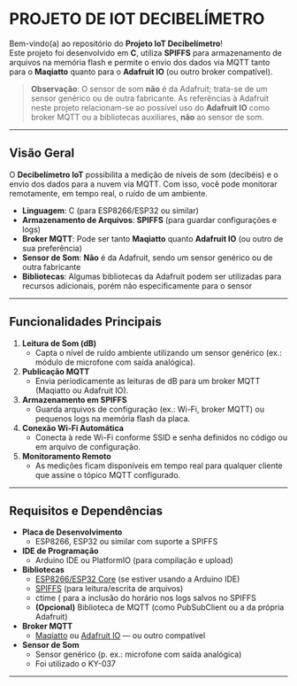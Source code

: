 # PROJETO DE IOT DECIBELÍMETRO

Bem-vindo(a) ao repositório do **Projeto IoT Decibelímetro**!  
Este projeto foi desenvolvido em **C**, utiliza **SPIFFS** para armazenamento de arquivos na memória flash e permite o envio dos dados via MQTT tanto para o **Maqiatto** quanto para o **Adafruit IO** (ou outro broker compatível).  

> **Observação**: O sensor de som **não** é da Adafruit; trata-se de um sensor genérico ou de outra fabricante. As referências à Adafruit neste projeto relacionam-se ao possível uso do **Adafruit IO** como broker MQTT ou a bibliotecas auxiliares, **não** ao sensor de som.

---

## Visão Geral

O **Decibelímetro IoT** possibilita a medição de níveis de som (decibéis) e o envio dos dados para a nuvem via MQTT. Com isso, você pode monitorar remotamente, em tempo real, o ruído de um ambiente.

- **Linguagem**: C (para ESP8266/ESP32 ou similar)  
- **Armazenamento de Arquivos**: **SPIFFS** (para guardar configurações e logs)  
- **Broker MQTT**: Pode ser tanto **Maqiatto** quanto **Adafruit IO** (ou outro de sua preferência)  
- **Sensor de Som**: **Não** é da Adafruit, sendo um sensor genérico ou de outra fabricante  
- **Bibliotecas**: Algumas bibliotecas da Adafruit podem ser utilizadas para recursos adicionais, porém não especificamente para o sensor

---

## Funcionalidades Principais

1. **Leitura de Som (dB)**  
   - Capta o nível de ruído ambiente utilizando um sensor genérico (ex.: módulo de microfone com saída analógica).
2. **Publicação MQTT**  
   - Envia periodicamente as leituras de dB para um broker MQTT (Maqiatto ou Adafruit IO).
3. **Armazenamento em SPIFFS**  
   - Guarda arquivos de configuração (ex.: Wi-Fi, broker MQTT) ou pequenos logs na memória flash da placa.
4. **Conexão Wi-Fi Automática**  
   - Conecta à rede Wi-Fi conforme SSID e senha definidos no código ou em arquivo de configuração.
5. **Monitoramento Remoto**  
   - As medições ficam disponíveis em tempo real para qualquer cliente que assine o tópico MQTT configurado.

---

## Requisitos e Dependências

- **Placa de Desenvolvimento**  
  - ESP8266, ESP32 ou similar com suporte a SPIFFS
- **IDE de Programação**  
  - Arduino IDE ou PlatformIO (para compilação e upload)
- **Bibliotecas**  
  - [ESP8266/ESP32 Core](https://github.com/esp8266/Arduino) (se estiver usando a Arduino IDE)  
  - [SPIFFS](https://github.com/espressif/arduino-esp32fs-plugin) (para leitura/escrita de arquivos)
  - ctime ( para a inclusão do horário nos logs salvos no SPIFFS
  - **(Opcional)** Biblioteca de MQTT (como PubSubClient ou a da própria Adafruit)  
- **Broker MQTT**  
  - [Maqiatto](https://www.maqiatto.com/) ou [Adafruit IO](https://io.adafruit.com/) — ou outro compatível
- **Sensor de Som**  
  - Sensor genérico (p. ex.: microfone com saída analógica)
  - Foi utilizado o KY-037

---

